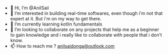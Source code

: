 - 👋 Hi, I’m @AnilSaii
- 👀 I’m interested in building real-time softwares, even though i'm not that expert at it. But i'm on my way to get there.
- 🌱 I’m currently learning kotlin fundamentals
- 💞️ I’m looking to collaborate on any projects that help me as a beginner to gain knowledge and i really like to collaborate with people that i don't know.
- 📫 How to reach me ? anilsaidonga@outlook.com

<!---
AnilSaii/AnilSaii is a ✨ special ✨ repository because its `README.md` (this file) appears on your GitHub profile.
You can click the Preview link to take a look at your changes.
--->
